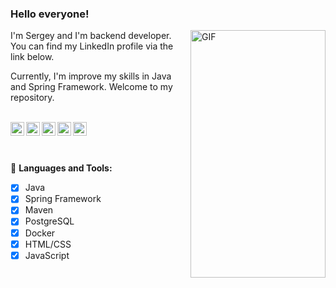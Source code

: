### Hello everyone!


<img align="right" alt="GIF" src="https://user-images.githubusercontent.com/45097739/198072404-249e1911-908d-492f-869a-408f6c9c8fe5.png?raw=true" width="216" height="396" />

I'm Sergey and I'm backend developer. 
You can find my LinkedIn profile via the link below.

Currently, I'm improve my skills in Java and Spring Framework. Welcome to my repository.

<br />

<a href="https://vk.com/sadaa">
  <img align="left" alt="VKontakte" width="22px" src="https://cdn.jsdelivr.net/npm/simple-icons@v3/icons/vk.svg" />
</a>
<a href="https://twitter.com/DontFuckMyMind">
  <img align="left" alt="Twitter" width="22px" src="https://cdn.jsdelivr.net/npm/simple-icons@v3/icons/twitter.svg" />
</a>
<a href="https://www.linkedin.com/in/sergeymochalin/">
  <img align="left" alt="LinkdeIn" width="22px" src="https://cdn.jsdelivr.net/npm/simple-icons@v3/icons/linkedin.svg" />
</a>
<a href="https://t.me/sadopwnz">
  <img align="left" alt="Abhishek's Telegram" width="22px" src="https://cdn.jsdelivr.net/npm/simple-icons@v3/icons/telegram.svg" />
</a>
<a href="https://www.instagram.com/s_nero/">
  <img align="left" alt="Instagram" width="22px" src="https://cdn.jsdelivr.net/npm/simple-icons@v3/icons/instagram.svg" />
</a>

<br />
<br />
  
<!-- <code><img height="20" src="https://raw.githubusercontent.com/github/explore/80688e429a7d4ef2fca1e82350fe8e3517d3494d/topics/git/git.png"></code>
<code><img height="20" src="https://raw.githubusercontent.com/github/explore/80688e429a7d4ef2fca1e82350fe8e3517d3494d/topics/java/java.png"></code>
<code><img height="20" src="https://raw.githubusercontent.com/github/explore/80688e429a7d4ef2fca1e82350fe8e3517d3494d/topics/javascript/javascript.png"></code> -->

<br/>

🚧 **Languages and Tools:**  
<!-- TODO-IST:START -->
* [x] Java
* [x] Spring Framework
* [x] Maven  
* [x] PostgreSQL
* [x] Docker
* [x] HTML/CSS
* [x] JavaScript
<!-- TODO-IST:END -->
